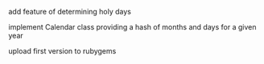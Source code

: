 add feature of determining holy days

implement Calendar class providing a hash of months and days for a given year

upload first version to rubygems
